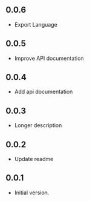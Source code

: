 ## 0.0.6

* Export Language

## 0.0.5

* Improve API documentation

## 0.0.4

* Add api documentation

## 0.0.3

* Longer description

## 0.0.2

* Update readme

## 0.0.1

* Initial version.
